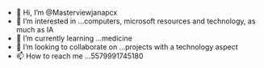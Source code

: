 - 👋 Hi, I’m @Masterviewjanapcx
- 👀 I’m interested in ...computers, microsoft resources and technology, as much as IA
- 🌱 I’m currently learning ...medicine
- 💞️ I’m looking to collaborate on ...projects with a technology aspect
- 📫 How to reach me ...5579991745180

<!---
Masterviewjanapcx/Masterviewjanapcx is a ✨ special ✨ repository because its `README.md` (this file) appears on your GitHub profile.
You can click the Preview link to take a look at your changes.
--->
